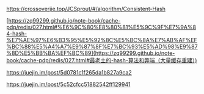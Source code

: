  https://crossoverjie.top/JCSprout/#/algorithm/Consistent-Hash 

 [https://zq99299.github.io/note-book/cache-pdp/redis/027.html#%E6%9C%80%E8%80%81%E5%9C%9F%E7%9A%84-hash-%E7%AE%97%E6%B3%95%E5%92%8C%E5%BC%8A%E7%AB%AF%EF%BC%88%E5%A4%A7%E9%87%8F%E7%BC%93%E5%AD%98%E9%87%8D%E5%BB%BA%EF%BC%89](https://zq99299.github.io/note-book/cache-pdp/redis/027.html#最老土的-hash-算法和弊端（大量缓存重建）) 

 https://juejin.im/post/5d0781c1f265da1b827a9ca2 

 https://juejin.im/post/5c52cfcc51882542ff129941 

